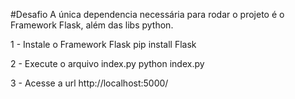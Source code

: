 #Desafio
A única dependencia necessária para rodar o projeto é o Framework Flask, além  das libs python.

1 - Instale o Framework Flask 
pip install Flask

2 - Execute o arquivo index.py
python index.py

3 - Acesse a url
http://localhost:5000/
